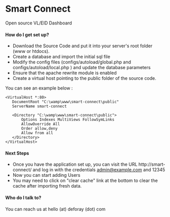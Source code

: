 # Smart Connect

Open source VL/EID Dashboard


#### How do I get set up?
* Download the Source Code and put it into your server's root folder (www or htdocs).
* Create a database and import the initial sql file
* Modify the config files (configs/autoload/global.php and configs/autoload/local.php ) and update the database parameters
* Ensure that the apache rewrite module is enabled
* Create a virtual host pointing to the public folder of the source code.

You can see an example below :
```
<VirtualHost *:80>
   DocumentRoot "C:\wamp\www\smart-connect\public"
   ServerName smart-connect

   <Directory "C:\wamp\www\smart-connect\public">
       Options Indexes MultiViews FollowSymLinks
       AllowOverride All
       Order allow,deny
       Allow from all
   </Directory>
</VirtualHost>
```

#### Next Steps
* Once you have the application set up, you can visit the URL http://smart-connect/ and log in with the credentials admin@example.com and 12345
* Now you can start adding Users
* You may need to click on "clear cache" link at the bottom to clear the cache after importing fresh data.

#### Who do I talk to?
You can reach us at hello (at) deforay (dot) com
